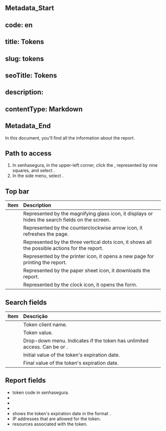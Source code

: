 ## Metadata_Start 
## code: en
## title: Tokens 
## slug: tokens 
## seoTitle: Tokens 
## description:  
## contentType: Markdown 
## Metadata_End
In this document, you’ll find all the information about the  report.

## Path to access

1. In senhasegura, in the upper-left corner, click the , represented by nine squares, and select .  
2. In the side menu, select .

## Top bar

| Item  | Description |
| :---- | :---- |
|  | Represented by the magnifying glass icon, it displays or hides the search fields on the screen. |
|  | Represented by the counterclockwise arrow icon, it refreshes the page. |
|  | Represented by the three vertical dots icon, it shows all the possible actions for the report. |
|  | Represented by the printer icon, it opens a new page for printing the report. |
|  | Represented by the paper sheet icon, it downloads the report. |
|  | Represented by the clock icon, it opens the  form. |

## Search fields

| Item | Descrição |
| :---- | :---- |
|  | Token client name. |
|  | Token value. |
|  | Drop-down menu. Indicates if the token has unlimited access. Can be  or . |
|  | Initial value of the token's expiration date. |
|  | Final value of the token's expiration date. |

## Report fields

*  token code in senhasegura.  
*   
*   
*   
*  shows the token's expiration date in the format .  
*  IP addresses that are allowed for the token.  
*  resources associated with the token.